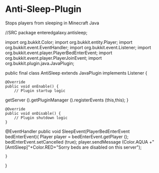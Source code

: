 # Anti-Sleep-Plugin
Stops players from sleeping in Minecraft Java


//SRC
package enteredgalaxy.antisleep;

import org.bukkit.Color;
import org.bukkit.entity.Player;
import org.bukkit.event.EventHandler;
import org.bukkit.event.Listener;
import org.bukkit.event.player.PlayerBedEnterEvent;
import org.bukkit.event.player.PlayerJoinEvent;
import org.bukkit.plugin.java.JavaPlugin;

public final class AntiSleep extends JavaPlugin implements Listener {

    @Override
    public void onEnable() {
        // Plugin startup logic
getServer ().getPluginManager ().registerEvents (this,this);
    }


    @Override
    public void onDisable() {
        // Plugin shutdown logic
    }



@EventHandler
public void SleepEvent(PlayerBedEnterEvent bedEnterEvent){
        Player player = bedEnterEvent.getPlayer ();
        bedEnterEvent.setCancelled (true);
        player.sendMessage (Color.AQUA +"[AntiSleep]"+Color.RED+"Sorry beds are disabled on this server");

    }
}
